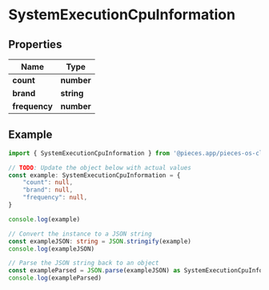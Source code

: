 
# SystemExecutionCpuInformation


## Properties

Name | Type
------------ | -------------
**count** | **number**
**brand** | **string**
**frequency** | **number**

## Example

```typescript
import { SystemExecutionCpuInformation } from '@pieces.app/pieces-os-client'

// TODO: Update the object below with actual values
const example: SystemExecutionCpuInformation = {
    "count": null,
    "brand": null,
    "frequency": null,
}

console.log(example)

// Convert the instance to a JSON string
const exampleJSON: string = JSON.stringify(example)
console.log(exampleJSON)

// Parse the JSON string back to an object
const exampleParsed = JSON.parse(exampleJSON) as SystemExecutionCpuInformation
console.log(exampleParsed)
```


